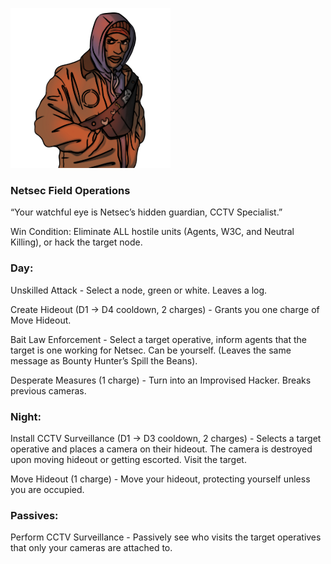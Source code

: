 ![cctvspecialist.png](Images/cctvspecialist.png)

### **Netsec Field Operations**

“Your watchful eye is Netsec’s hidden guardian, CCTV Specialist.”

Win Condition: Eliminate ALL hostile units (Agents, W3C, and Neutral Killing), or hack the target node.

### **Day:**

Unskilled Attack - Select a node, green or white. Leaves a log.

Create Hideout (D1 -> D4 cooldown, 2 charges) - Grants you one charge of Move Hideout.

Bait Law Enforcement - Select a target operative, inform agents that the target is one working for Netsec. Can be yourself. (Leaves the same message as Bounty Hunter’s Spill the Beans).

Desperate Measures (1 charge) - Turn into an Improvised Hacker. Breaks previous cameras.

### **Night:**

Install CCTV Surveillance (D1 -> D3 cooldown, 2 charges) - Selects a target operative and places a camera on their hideout. The camera is destroyed upon moving hideout or getting escorted. Visit the target.

Move Hideout (1 charge) - Move your hideout, protecting yourself unless you are occupied.

### **Passives:**

Perform CCTV Surveillance - Passively see who visits the target operatives that only your cameras are attached to.